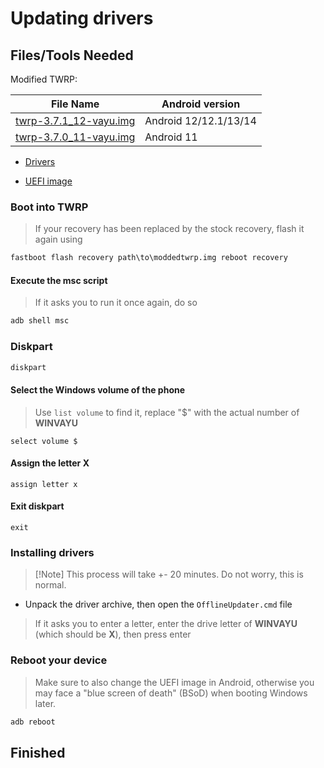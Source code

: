 # Updating drivers

## Files/Tools Needed

Modified TWRP:

| File Name                                       | Android version |
|-------------------------------------------------|-----------------|
| [twrp-3.7.1_12-vayu.img](https://github.com/woa-vayu/POCOX3Pro-Guides/raw/main/Files/twrp-3.7.1_12-vayu.img) | Android 12/12.1/13/14 |
| [twrp-3.7.0_11-vayu.img](https://github.com/woa-vayu/POCOX3Pro-Guides/raw/main/Files/twrp-3.7.0_11-vayu.img) | Android 11 |

- [Drivers](https://github.com/woa-vayu/POCOX3Pro-Releases/releases/latest)

- [UEFI image](https://github.com/woa-vayu/POCOX3Pro-Releases/releases/latest)

### Boot into TWRP
>
> If your recovery has been replaced by the stock recovery, flash it again using

```cmd
fastboot flash recovery path\to\moddedtwrp.img reboot recovery
```

#### Execute the msc script
>
> If it asks you to run it once again, do so

```cmd
adb shell msc
```

### Diskpart

```cmd
diskpart
```

#### Select the Windows volume of the phone
>
> Use `list volume` to find it, replace "$" with the actual number of **WINVAYU**

```diskpart
select volume $
```

#### Assign the letter X

```diskpart
assign letter x
```

#### Exit diskpart

```diskpart
exit
```

### Installing drivers
>
> [!Note]
> This process will take +- 20 minutes. Do not worry, this is normal.

- Unpack the driver archive, then open the `OfflineUpdater.cmd` file

> If it asks you to enter a letter, enter the drive letter of **WINVAYU** (which should be **X**), then press enter

### Reboot your device
>
> Make sure to also change the UEFI image in Android, otherwise you may face a "blue screen of death" (BSoD) when booting Windows later.

```cmd
adb reboot
```

## Finished
